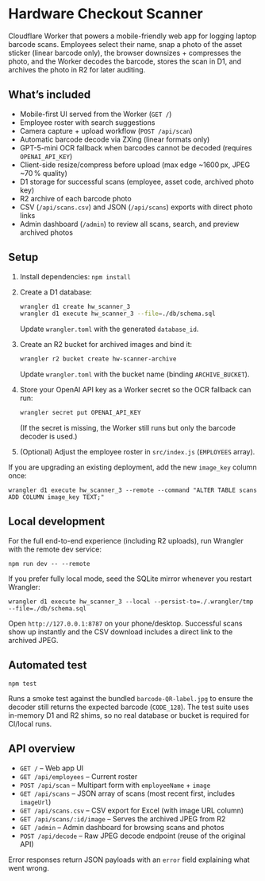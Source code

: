 # Hardware Checkout Scanner

Cloudflare Worker that powers a mobile-friendly web app for logging laptop barcode scans. Employees select their name, snap a photo of the asset sticker (linear barcode only), the browser downsizes + compresses the photo, and the Worker decodes the barcode, stores the scan in D1, and archives the photo in R2 for later auditing.

## What’s included

- Mobile-first UI served from the Worker (`GET /`)
- Employee roster with search suggestions
- Camera capture + upload workflow (`POST /api/scan`)
- Automatic barcode decode via ZXing (linear formats only)
- GPT-5-mini OCR fallback when barcodes cannot be decoded (requires `OPENAI_API_KEY`)
- Client-side resize/compress before upload (max edge ~1600 px, JPEG ~70 % quality)
- D1 storage for successful scans (employee, asset code, archived photo key)
- R2 archive of each barcode photo
- CSV (`/api/scans.csv`) and JSON (`/api/scans`) exports with direct photo links
- Admin dashboard (`/admin`) to review all scans, search, and preview archived photos

## Setup

1. Install dependencies: `npm install`
2. Create a D1 database:

   ```bash
   wrangler d1 create hw_scanner_3
   wrangler d1 execute hw_scanner_3 --file=./db/schema.sql
   ```

   Update `wrangler.toml` with the generated `database_id`.

3. Create an R2 bucket for archived images and bind it:

   ```bash
   wrangler r2 bucket create hw-scanner-archive
   ```

   Update `wrangler.toml` with the bucket name (binding `ARCHIVE_BUCKET`).

4. Store your OpenAI API key as a Worker secret so the OCR fallback can run:

   ```bash
   wrangler secret put OPENAI_API_KEY
   ```

   (If the secret is missing, the Worker still runs but only the barcode decoder is used.)

5. (Optional) Adjust the employee roster in `src/index.js` (`EMPLOYEES` array).

If you are upgrading an existing deployment, add the new `image_key` column once:

```
wrangler d1 execute hw_scanner_3 --remote --command "ALTER TABLE scans ADD COLUMN image_key TEXT;"
```

## Local development

For the full end-to-end experience (including R2 uploads), run Wrangler with the remote dev service:

```
npm run dev -- --remote
```

If you prefer fully local mode, seed the SQLite mirror whenever you restart Wrangler:

```
wrangler d1 execute hw_scanner_3 --local --persist-to=./.wrangler/tmp --file=./db/schema.sql
```

Open `http://127.0.0.1:8787` on your phone/desktop. Successful scans show up instantly and the CSV download includes a direct link to the archived JPEG.

## Automated test

```
npm test
```

Runs a smoke test against the bundled `barcode-QR-label.jpg` to ensure the decoder still returns the expected barcode (`CODE_128`).
The test suite uses in-memory D1 and R2 shims, so no real database or bucket is required for CI/local runs.

## API overview

- `GET /` – Web app UI
- `GET /api/employees` – Current roster
- `POST /api/scan` – Multipart form with `employeeName` + `image`
- `GET /api/scans` – JSON array of scans (most recent first, includes `imageUrl`)
- `GET /api/scans.csv` – CSV export for Excel (with image URL column)
- `GET /api/scans/:id/image` – Serves the archived JPEG from R2
- `GET /admin` – Admin dashboard for browsing scans and photos
- `POST /api/decode` – Raw JPEG decode endpoint (reuse of the original API)

Error responses return JSON payloads with an `error` field explaining what went wrong.
